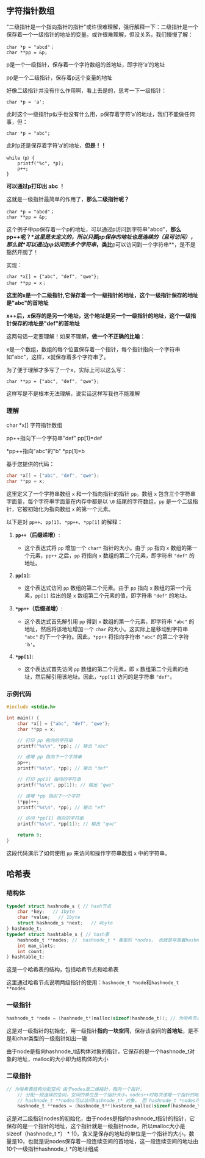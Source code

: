 ## 字符指针数组

"二级指针是一个指向指针的指针"或许很难理解，强行解释一下：二级指针是一个保存着一个一级指针的地址的变量。或许很难理解，但没关系，我们慢慢了解：

```
char *p = "abcd"；
char **pp = &p;
```

p是一个一级指针，保存着一个字符数组的首地址，即字符’a’的地址

pp是一个二级指针，保存着p这个变量的地址

好像二级指针并没有什么作用啊，看上去是的，思考一下一级指针：

```
char *p = 'a';
```

此时这个一级指针p似乎也没有什么用，p保存着字符’a’的地址，我们不能做任何事，但：

```
char *p = "abc";
```

此时p还是保存着字符’a’的地址，**但是！！**

```
while（p）{
    printf("%c", *p);
    p++;
}
```

**可以通过p打印出 abc ！**

这就是一级指针最简单的作用了，**那么二级指针呢？**

```
char *p = "abcd"；
char **pp = &p;
```

这个例子中pp保存着一个p的地址，可以通过p访问到字符串"abcd"，**那么pp++呢？\**这里是未定义的，所以只要pp保存的地址也是连续的（且可访问），那么就\**可以通过pp访问到多个字符串**，类比**p可以访问到一个字符串**，是不是豁然开朗了！

实现：

```
char *x[] = {"abc", "def", "qwe"};
char **pp = x；
```

**这里的x是一个二级指针,它保存着一个一级指针的地址，这个一级指针保存的地址是"abc"的首地址**

**x++后，x保存的是另一个地址，这个地址是另一个一级指针的地址，这个一级指针保存的地址是"def"的首地址**

这两句话一定要理解！如果不理解，**做一个不正确的比喻**：

x是一个数组，数组的每个位置保存着一个指针，每个指针指向一个字符串如"abc"，这样，x就保存着多个字符串了。

为了便于理解才多写了一个x，实际上可以这么写：

```
char **pp = {"abc", "def", "qwe"};
```

这样写是不是根本无法理解，说实话这样写我也不能理解



### 理解

char *x[] 字符指针数组

pp++指向下一个字符串"def"  pp[1]=def

*pp++指向"abc"的"b"  *pp[1]=b 



基于您提供的代码：

```c
char *x[] = {"abc", "def", "qwe"};
char **pp = x;
```

这里定义了一个字符串数组 `x` 和一个指向指针的指针 `pp`。数组 `x` 包含三个字符串字面量，每个字符串字面量在内存中都是以 `\0` 结尾的字符数组。`pp` 是一个二级指针，它被初始化为指向数组 `x` 的第一个元素。

以下是对 `pp++`、`pp[1]`、`*pp++`、`*pp[1]` 的解释：

1. **`pp++`（后缀递增）**:
   - 这个表达式将 `pp` 增加一个 `char*` 指针的大小。由于 `pp` 指向 `x` 数组的第一个元素，`pp++` 之后，`pp` 将指向 `x` 数组的第二个元素，即字符串 `"def"` 的地址。

2. **`pp[1]`**:
   - 这个表达式访问 `pp` 数组的第二个元素。由于 `pp` 指向 `x` 数组的第一个元素，`pp[1]` 给出的是 `x` 数组第二个元素的值，即字符串 `"def"` 的地址。

3. **`*pp++`（后缀递增）**:
   - 这个表达式首先解引用 `pp` 得到 `x` 数组的第一个元素，即字符串 `"abc"` 的地址，然后将该地址增加一个 `char` 的大小。这实际上是移动到字符串 `"abc"` 的下一个字符。因此，`*pp++` 将指向字符串 `"abc"` 的第二个字符 `'b'`。

4. **`*pp[1]`**:
   - 这个表达式首先访问 `pp` 数组的第二个元素，即 `x` 数组第二个元素的地址，然后解引用该地址。因此，`*pp[1]` 访问的是字符串 `"def"`。

### 示例代码

```c
#include <stdio.h>

int main() {
    char *x[] = {"abc", "def", "qwe"};
    char **pp = x;

    // 打印 pp 指向的字符串
    printf("%s\n", *pp); // 输出 "abc"

    // 递增 pp 指向下一个字符串
    pp++;
    printf("%s\n", *pp); // 输出 "def"

    // 打印 pp[1] 指向的字符串
    printf("%s\n", pp[1]); // 输出 "qwe"

    // 递增 *pp 指向下一个字符
    (*pp)++;
    printf("%s\n", *pp); // 输出 "ef"

    // 访问 *pp[1] 指向的字符串
    printf("%s\n", *pp[1]); // 输出 "qwe"

    return 0;
}
```

这段代码演示了如何使用 `pp` 来访问和操作字符串数组 `x` 中的字符串。



## 哈希表

### 结构体

```c
typedef struct hashnode_s { // hash节点
    char *key;   // 1byte
    char *value;   // 1byte
    struct hashnode_s *next;   // 4byte
} hashnode_t;
typedef struct hashtable_s { // hash表
    hashnode_t **nodes; //  hashnode_t * 类型的 *nodes， 也就是存放着hashnode_t类型指针的数组nodes 
    int max_slots;
    int count;
} hashtable_t;
```

这是一个哈希表的结构，包括哈希节点和哈希表

这里通过哈希节点说明两级指针的使用：`hashnode_t *node`和`hashnode_t **nodes`

### 一级指针

```c
hashnode_t *node = (hashnode_t*)malloc(sizeof(hashnode_t)); // 为哈希节点分配空间
```

这是对一级指针的初始化，用一级指针**指向一块空间**，保存该空间的**首地址**，是不是和char类型的一级指针如出一辙

由于node是指向hashnode_t结构体对象的指针，它保存的是一个hashnode_t对象的地址，malloc的大小即为结构体的大小

### 二级指针

```c
// 为哈希表结构分配空间 由于nodes是二维指针，指向一个指针，
    // 分配一段连续的空间，空间的单位是一个指针大小，nodes++时每次递增一个指针的地址大小
    // hashnode_t **nodes可以访问hashnode_t* 对象， 而 hashnode_t *nodes可以访问hashnode_t 对象
    hashnode_t **nodes = (hashnode_t**)kvstore_malloc(sizeof(hashnode_t*) * 10); 
```

这是对二级指针nodes的初始化，由于nodes是指向hashnode_t指针的指针，它保存的是一个指针的地址，这个指针就是一级指针node，所以malloc大小是sizeof（hashnode_t *） * 10，含义是保存的地址的单位是一个指针的大小，数量是10，也就是说nodes保存着一段连续空间的首地址，这一段连续空间的地址由10个一级指针hashnode_t *的地址组成